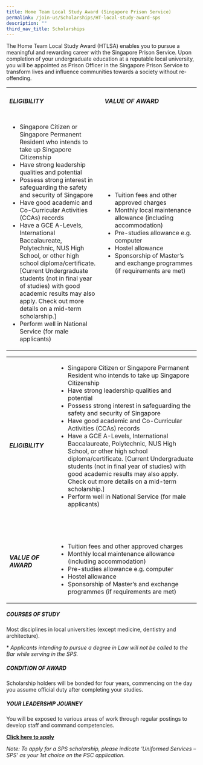 ```yaml
---
title: Home Team Local Study Award (Singapore Prison Service)
permalink: /join-us/Scholarships/HT-local-study-award-sps
description: ""
third_nav_title: Scholarships
---
```

The Home Team Local Study Award (HTLSA) enables you to pursue a meaningful and rewarding career with the Singapore Prison Service. Upon completion of your undergraduate education at a reputable local university, you will be appointed as Prison Officer in the Singapore Prison Service to transform lives and influence communities towards a society without re-offending.

<table>
<tbody>
<tr style="height: 50%;">
<td style="width: 50%;">
<h5>ELIGIBILITY</h5>
</td>
<td style="width: 50%;">
<h5>VALUE OF AWARD</h5>
</td>
</tr>
<tr style="height: 50%;">
<td style="width: 50%;">
<ul>
<li>Singapore Citizen or Singapore Permanent Resident who intends to take up Singapore Citizenship</li>
<li>Have strong leadership qualities and potential</li>
<li>Possess strong interest in safeguarding the safety and security of Singapore</li>
<li>Have good academic and Co-Curricular Activities (CCAs) records</li>
<li>Have a GCE A-Levels, International Baccalaureate, Polytechnic, NUS High School, or other high school diploma/certificate. [Current Undergraduate students (not in final year of studies) with good academic results may also apply. Check out more details on a mid-term scholarship.]</li>
<li>Perform well in National Service (for male applicants)</li>
</ul>
</td>
<td style="width: 50%;">
<ul>
<li>Tuition fees and other approved charges</li>
<li>Monthly local maintenance allowance (including accommodation)</li>
<li>Pre-studies allowance e.g. computer</li>
<li>Hostel allowance</li>
<li>Sponsorship of Master&rsquo;s and exchange programmes (if requirements are met)</li>
</ul>
</td>
</tr>
</tbody>
</table>

<table>
<tbody>
<tr style="height: 50%;">
<td style="width: 133px;">
<h5>ELIGIBILITY</h5>
</td>
<td style="width: 554px;">
<ul>
<li>Singapore Citizen or Singapore Permanent Resident who intends to take up Singapore Citizenship</li>
<li>Have strong leadership qualities and potential</li>
<li>Possess strong interest in safeguarding the safety and security of Singapore</li>
<li>Have good academic and Co-Curricular Activities (CCAs) records</li>
<li>Have a GCE A-Levels, International Baccalaureate, Polytechnic, NUS High School, or other high school diploma/certificate. [Current Undergraduate students (not in final year of studies) with good academic results may also apply. Check out more details on a mid-term scholarship.]</li>
<li>Perform well in National Service (for male applicants)</li>
</ul>
<h5>&nbsp;</h5>
</td>
</tr>
<tr style="height: 50%;">
<td style="width: 133px;">
<h5>VALUE OF AWARD</h5>
<p>&nbsp;</p>
</td>
<td style="width: 554px;">
<ul>
<li>Tuition fees and other approved charges</li>
<li>Monthly local maintenance allowance (including accommodation)</li>
<li>Pre-studies allowance e.g. computer</li>
<li>Hostel allowance</li>
<li>Sponsorship of Master&rsquo;s and exchange programmes (if requirements are met)</li>
</ul>
</td>
</tr>
</tbody>
</table>

##### COURSES OF STUDY
Most disciplines in local universities (except medicine, dentistry and architecture).

\* _Applicants intending to pursue a degree in Law will not be called to the Bar while serving in the SPS._

##### CONDITION OF AWARD
Scholarship holders will be bonded for four years, commencing on the day you assume official duty after completing your studies.

##### YOUR LEADERSHIP JOURNEY
You will be exposed to various areas of work through regular postings to develop staff and command competencies.

[**Click here to apply**](https://www.psc.gov.sg/apply-for-scholarships)

_Note: To apply for a SPS scholarship, please indicate 'Uniformed Services – SPS’ as your 1st choice on the PSC application._